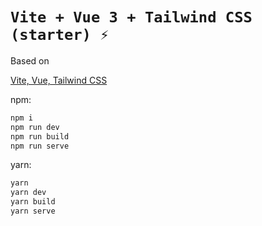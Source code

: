 # `Vite + Vue 3 + Tailwind CSS (starter) ⚡`

Based on

[Vite, Vue, Tailwind CSS](https://github.com/web2033/vite-vue3-tailwind-starter)

npm:

```sh
npm i
npm run dev
npm run build
npm run serve
```

yarn:

```sh
yarn
yarn dev
yarn build
yarn serve
```
